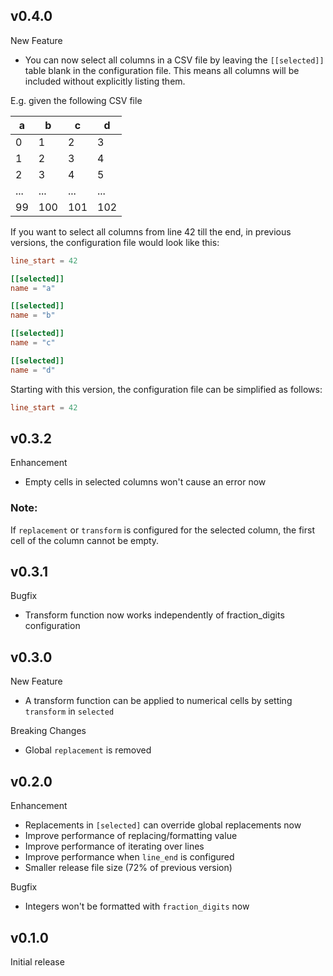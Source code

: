 ## v0.4.0
 
New Feature
 
- You can now select all columns in a CSV file by leaving the `[[selected]]` table blank in the configuration file. This means all columns will be included without explicitly listing them.

E.g. given the following CSV file

| a | b | c | d |
|---|---|---|---|
| 0 | 1 | 2 | 3 |
| 1 | 2 | 3 | 4 |
| 2 | 3 | 4 | 5 |
| ... | ... | ... | ... |
| 99 | 100 | 101 | 102 |

If you want to select all columns from line 42 till the end, in previous versions, the configuration file would look like this:

```toml
line_start = 42

[[selected]]
name = "a"

[[selected]]
name = "b"

[[selected]]
name = "c"

[[selected]]
name = "d"
```

Starting with this version, the configuration file can be simplified as follows:

```toml
line_start = 42
```

## v0.3.2

Enhancement

- Empty cells in selected columns won't cause an error now

### Note:

If `replacement` or `transform` is configured for the selected column, the first cell of the column cannot be empty.

## v0.3.1

Bugfix

- Transform function now works independently of fraction_digits configuration

## v0.3.0
 
New Feature
 
- A transform function can be applied to numerical cells by setting `transform` in `selected`
 
Breaking Changes
 
- Global `replacement` is removed

## v0.2.0

Enhancement

- Replacements in `[selected]` can override global replacements now
- Improve performance of replacing/formatting value 
- Improve performance of iterating over lines
- Improve performance when `line_end` is configured 
- Smaller release file size (72% of previous version)

Bugfix

- Integers won't be formatted with `fraction_digits` now

## v0.1.0

Initial release